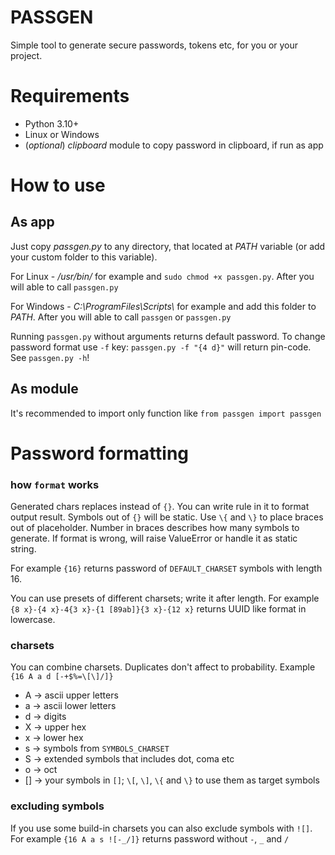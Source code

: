 # PASSGEN
Simple tool to generate secure passwords, tokens etc, for you or your project.

# Requirements
- Python 3.10+
- Linux or Windows
- (*optional*) *clipboard* module to copy password in clipboard, if run as app 

# How to use
## As app
Just copy *passgen.py* to any directory, that located at *PATH* variable (or add your custom folder to this variable).

For Linux - */usr/bin/* for example and `sudo chmod +x passgen.py`. After you will able to call `passgen.py`

For Windows - *C:\\ProgramFiles\\Scripts\\* for example and add this folder to *PATH*. After you will able to call `passgen` or `passgen.py`

Running `passgen.py` without arguments returns default password. To change password format use `-f` key: `passgen.py -f "{4 d}"` will return pin-code. See `passgen.py -h`!

## As module
It's recommended to import only function like `from passgen import passgen`

# Password formatting
### how `format` works
Generated chars replaces instead of `{}`. You can write rule in it to format output result. 
Symbols out of `{}` will be static. Use `\{` and `\}` to 
place braces out of placeholder. Number in braces describes how many symbols to generate. 
If format is wrong, will raise ValueError or handle it as static string.

For example `{16}` returns password of `DEFAULT_CHARSET` symbols with length 16.

You can use presets of different charsets; write it after length. For example
`{8 x}-{4 x}-4{3 x}-{1 [89ab]}{3 x}-{12 x}` returns UUID like format in lowercase.

### charsets
You can combine charsets. Duplicates don't affect to probability. Example `{16 A a d [-+$%=\[\]/]}`
- A -> ascii upper letters
- a -> ascii lower letters
- d -> digits
- X -> upper hex
- x -> lower hex
- s -> symbols from `SYMBOLS_CHARSET`
- S -> extended symbols that includes dot, coma etc
- o -> oct
- [] -> your symbols in `[]`; `\[`, `\]`, `\{` and `\}` to use them as target symbols

### excluding symbols
If you use some build-in charsets you can also exclude symbols with `![]`. For example
`{16 A a s ![-_/]}` returns password without `-`, `_` and `/`
